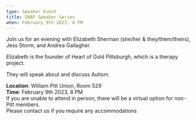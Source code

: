 ```yaml
---
type: Speaker Event
title: SNAP Speaker Series
when: February 9th 2023, 8 PM
---
```


Join us for an evening with Elizabeth Sherman (she/her & they/them/theirs), Jess Storm, and Andrea Gallagher.

Elizabeth is the founder of Heart of Gold Pittsburgh, which is a therapy project. 

They will speak about and discuss Autism.

**Location**: William Pitt Union, Room 529  
**Time**: February 9th 2023, 8 PM  
If you are unable to attend in person, there will be a virtual option for non-Pitt members.  
Please contact us if you require any accommodations

